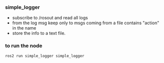 ### simple_logger
* subscribe to /rosout and read all logs
* from the log msg keep only to msgs coming from a file contains "action" in the name
* store the info to a text file.

### to run the node
```
ros2 run simple_logger simple_logger
```
